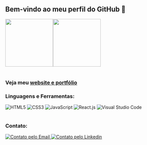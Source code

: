 <h2>Bem-vindo ao meu perfil do GitHub 👋</h2>

<div style="display:flex;">
  <a href="https://github.com/brenolourenc">
    <img height="150em" src="https://github-readme-stats.vercel.app/api?username=brenolourenc&count_private=true&include_all_commits=true&show_icons=true&theme=merko&hide_border=false&show_owner=true"/>
  </a>
  <a href="https://github.com/brenolourenc">
    <img height="150em" src="https://github-readme-stats.vercel.app/api/top-langs/?username=brenolourenc&theme=merko"/>
  </a>
</div>
<br>

<h3> Veja meu <a href="https://portfolio-brenolourenc.vercel.app/">website e portfólio</a></h3>

<h3> Linguagens e Ferramentas:</h3>

<div style="display: inline_block">
  <img alt="HTML5" src="https://img.shields.io/badge/HTML5-E34F26?style=for-the-badge&logo=html5&logoColor=white">
  <img alt="CSS3" src="https://img.shields.io/badge/CSS3-1572B6?style=for-the-badge&logo=css3&logoColor=white">
  <img alt="JavaScript" src="https://img.shields.io/badge/JavaScript-F7DF1E?style=for-the-badge&logo=javascript&logoColor=black">
  <img alt="React.js" src="https://img.shields.io/badge/React-20232A?style=for-the-badge&logo=react&logoColor=61DAFB">
    <img  src="https://camo.githubusercontent.com/a0484e6383e852e622da1e934b7724921ab9b69d69246d90f899424b01f6deb1/68747470733a2f2f696d672e736869656c64732e696f2f62616467652f56697375616c25323053747564696f253230436f64652d3030373864372e7376673f7374796c653d666f722d7468652d6261646765266c6f676f3d76697375616c2d73747564696f2d636f6465266c6f676f436f6c6f723d7768697465" alt="Visual Studio Code" data-canonical-src="https://img.shields.io/badge/Visual%20Studio%20Code-0078d7.svg?style=for-the-badge&amp;logo=visual-studio-code&amp;logoColor=white" style="max-width: 100%;">
  </div>
<br>

<h3> Contato:</h3> 

<div style="display: inline_block">
  <a href="mailto: breno.info002@gmail.com">
    <img alt="Contato pelo Email" src="https://img.shields.io/badge/Gmail-D14836?style=for-the-badge&logo=gmail&logoColor=white">
  </a>
  <a href="https://www.linkedin.com/in/breno-louren%C3%A7o-a4a807235">
    <img alt="Contato pelo Linkedin" target="_blank" src="https://img.shields.io/badge/LinkedIn-0077B5?style=for-the-badge&logo=linkedin&logoColor=white">
  </a>
</div>
<!-- - 🔭 I’m currently working on: Not.
- 👯 I’m looking to collaborate on ...
- 🤔 I’m looking for help with ...
- 💬 Ask me about ... !-->
